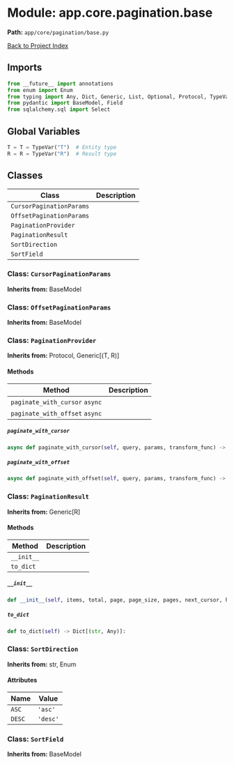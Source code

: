 # Module: app.core.pagination.base

**Path:** `app/core/pagination/base.py`

[Back to Project Index](../../../../index.md)

## Imports
```python
from __future__ import annotations
from enum import Enum
from typing import Any, Dict, Generic, List, Optional, Protocol, TypeVar
from pydantic import BaseModel, Field
from sqlalchemy.sql import Select
```

## Global Variables
```python
T = T = TypeVar("T")  # Entity type
R = R = TypeVar("R")  # Result type
```

## Classes

| Class | Description |
| --- | --- |
| `CursorPaginationParams` |  |
| `OffsetPaginationParams` |  |
| `PaginationProvider` |  |
| `PaginationResult` |  |
| `SortDirection` |  |
| `SortField` |  |

### Class: `CursorPaginationParams`
**Inherits from:** BaseModel

### Class: `OffsetPaginationParams`
**Inherits from:** BaseModel

### Class: `PaginationProvider`
**Inherits from:** Protocol, Generic[(T, R)]

#### Methods

| Method | Description |
| --- | --- |
| `paginate_with_cursor` `async` |  |
| `paginate_with_offset` `async` |  |

##### `paginate_with_cursor`
```python
async def paginate_with_cursor(self, query, params, transform_func) -> PaginationResult[R]:
```

##### `paginate_with_offset`
```python
async def paginate_with_offset(self, query, params, transform_func) -> PaginationResult[R]:
```

### Class: `PaginationResult`
**Inherits from:** Generic[R]

#### Methods

| Method | Description |
| --- | --- |
| `__init__` |  |
| `to_dict` |  |

##### `__init__`
```python
def __init__(self, items, total, page, page_size, pages, next_cursor, has_next, has_prev) -> None:
```

##### `to_dict`
```python
def to_dict(self) -> Dict[(str, Any)]:
```

### Class: `SortDirection`
**Inherits from:** str, Enum

#### Attributes

| Name | Value |
| --- | --- |
| `ASC` | `'asc'` |
| `DESC` | `'desc'` |

### Class: `SortField`
**Inherits from:** BaseModel

